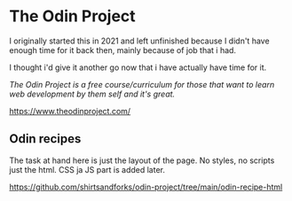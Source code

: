# The Odin Project

I originally started this in 2021 and left unfinished because I didn't have enough time for it back then, mainly because of job that i had.

I thought i'd give it another go now that i have actually have time for it.

_The Odin Project is a free course/curriculum for those that want to learn web development by them self and it's great._

https://www.theodinproject.com/

## Odin recipes

The task at hand here is just the layout of the page. No styles, no scripts just the html.
CSS ja JS part is added later.

https://github.com/shirtsandforks/odin-project/tree/main/odin-recipe-html
